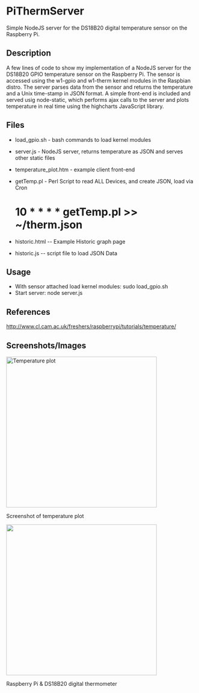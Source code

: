 PiThermServer
=============

Simple NodeJS server for the DS18B20 digital temperature sensor on the Raspberry Pi.

Description
-----------
A few lines of code to show my implementation of a NodeJS server for the DS18B20 GPIO temperature sensor on the Raspberry Pi. The sensor is accessed using the w1-gpio and w1-therm kernel modules in the Raspbian distro. The server parses data from the sensor and returns the temperature and a Unix time-stamp in JSON format. A simple front-end is included and served usig node-static, which performs ajax calls to the server and plots temperature in real time using the highcharts JavaScript library.

Files
-----
* load_gpio.sh - bash commands to load kernel modules
* server.js - NodeJS server, returns temperature as JSON and serves other static files
* temperature_plot.htm - example client front-end
* getTemp.pl - Perl Script to read ALL Devices, and create JSON, load via Cron
	# 10 * * *  * getTemp.pl >> ~/therm.json

* historic.html -- Example Historic graph page
* historic.js -- script file to load JSON Data

Usage
-----
* With sensor attached load kernel modules: sudo load_gpio.sh 
* Start server: node server.js

References
----------
http://www.cl.cam.ac.uk/freshers/raspberrypi/tutorials/temperature/

Screenshots/Images
------------------
<p><a href="http://tomholderness.files.wordpress.com/2013/01/plot1.png"><img src="http://tomholderness.files.wordpress.com/2013/01/plot1.png" alt="Temperature plot" width="400"></a></p>
Screenshot of temperature plot
<p><a href="http://tomholderness.files.wordpress.com/2013/01/pi_temp_sensor_scaled.jpg"><img src="http://tomholderness.files.wordpress.com/2013/01/pi_temp_sensor_scaled.jpg" width="400"></a></p>
Raspberry Pi & DS18B20 digital thermometer
